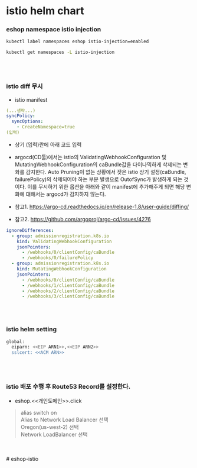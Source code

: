 # istio helm chart



### eshop namespace istio injection

```bash
kubectl label namespaces eshop istio-injection=enabled
```
```bash
kubectl get namespaces -L istio-injection
```

<br>
<br>

### istio diff 무시

- istio manifest

```yaml
(...생략...)
syncPolicy:
  syncOptions:
    - CreateNamespace=true
(입력)
```

- 상기 (입력)란에 아래 코드 입력
- argocd(CD툴)에서는 istio의 ValidatingWebhookConfiguration 및 MutatingWebhookConfiguration의 caBundle값을 다이나믹하게 삭제되는 변화를 감지한다. Auto Pruning이 없는 상황에서 잦은 istio 상기 설정(caBundle, failurePolicy)의 삭제되어야 하는 부분 발생으로 OutofSync가 발생하게 되는 것이다. 이를 무시하기 위한 옵션을 아래와 같이 manifest에 추가해주게 되면 해당 변화에 대해서는 argocd가 감지하지 않는다.

- 참고1. https://argo-cd.readthedocs.io/en/release-1.8/user-guide/diffing/

- 참고2. https://github.com/argoproj/argo-cd/issues/4276


```yaml
ignoreDifferences:
  - group: admissionregistration.k8s.io
    kind: ValidatingWebhookConfiguration
    jsonPointers:
      - /webhooks/0/clientConfig/caBundle
      - /webhooks/0/failurePolicy
  - group: admissionregistration.k8s.io
    kind: MutatingWebhookConfiguration
    jsonPointers:
      - /webhooks/0/clientConfig/caBundle
      - /webhooks/1/clientConfig/caBundle
      - /webhooks/2/clientConfig/caBundle
      - /webhooks/3/clientConfig/caBundle
```

<br>
<br>

### istio helm setting

```bash
global:
  eiparn: <<EIP ARN1>>,<<EIP ARN2>>
  sslcert: <<ACM ARN>>
```

<br>
<br>

### istio 배포 수행 후 Route53 Record를 설정한다.

- eshop.<<개인도메인>>.click     
> alias switch on    
> Alias to Network Load Balancer 선택    
> Oregon(us-west-2) 선택    
> Network LoadBalancer 선택    

<br>
<br># eshop-istio
